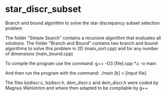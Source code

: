 # star_discr_subset
Branch and bound algorithm to solve the star discrepancy subset selection problem

The folder "Simple Search" contains a recursive algorithm that evaluates all solutions.
The folder "Branch and Bound" contains two branch and bound algorithms to solve this problem in 2D (main_sort.cpp) and for any number of dimensions (main_bound.cpp)

To compile the program use the command:
g++ -O3 [file].cpp *.c -o main

And then run the program with the command:
./main [k] < [input file]

The files bzdiscr.c, bzdiscr.h, dem_discr.c and dem_discr.h were coded by Magnus Wahlström and where then adapted to be compilable by g++
